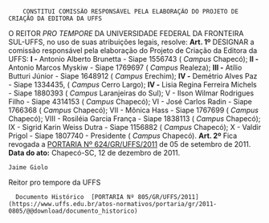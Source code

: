         CONSTITUI COMISSÃO RESPONSÁVEL PELA ELABORAÇÃO DO PROJETO DE CRIAÇÃO DA EDITORA DA UFFS  

 O REITOR *PRO TEMPORE*  DA UNIVERSIDADE FEDERAL DA FRONTEIRA SUL-UFFS, no uso de suas atribuições legais, resolve:   **Art. 1º**  DESIGNAR a comissão responsável pela elaboração do Projeto de Criação da Editora da UFFS: **I -**  Antonio Alberto Brunetta - Siape 1556743 ( *Campus*  Chapecó); **II -**  Antonio Marcos Myskiw - Siape 1769697 ( *Campus*  Realeza); **III -**  Atílio Butturi Júnior - Siape 1648912 ( *Campus*  Erechim); **IV -**  Demétrio Alves Paz - Siape 1334435, ( *Campus*  Cerro Largo); **IV -**  Lisia Regina Ferreira Michels - Siape 1880393 ( *Campus*  Laranjeiras do Sul); V - Ilson Wilmar Rodrigues Filho - Siape 4314153 ( *Campus*  Chapecó); VI - José Carlos Radin - Siape 1766368 ( *Campus*  Chapecó); VII - Mônica Hass - Siape 1767699 ( *Campus*  Chapecó); VIII - Rosiléia Garcia França - Siape 1838113 ( *Campus*  Chapecó); IX - Sigrid Karin Weiss Dutra - Siape 1156882 ( *Campus*  Chapecó); X - Valdir Prigol - Siape 1807740 - Presidente ( *Campus*  Chapecó).   **Art. 2º**  Fica revogada a [PORTARIA Nº 624/GR/UFFS/2011](https://www.uffs.edu.br/atos-normativos/portaria/gr/2011-0624) de 05 de setembro de 2011.        **Data do ato:** Chapecó-SC, 12 de dezembro de 2011.   
 

    Jaime Giolo   
 Reitor pro tempore da UFFS 

      Documento Histórico  [PORTARIA Nº 805/GR/UFFS/2011](https://www.uffs.edu.br/atos-normativos/portaria/gr/2011-0805/@@download/documento_historico)     
      